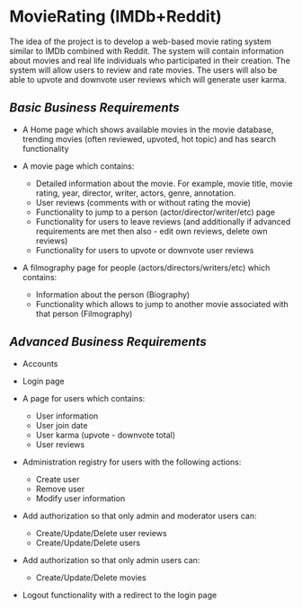 # MovieRating (IMDb+Reddit)

The idea of the project is to develop a web-based movie rating system similar to IMDb combined with Reddit. The system will contain information about movies and real life individuals who participated in their creation. The system will allow users to review and rate movies. The users will also be able to upvote and downvote user reviews which will generate user karma.


## ***Basic Business Requirements***
- A Home page which shows available movies in the movie database, trending movies (often reviewed, upvoted, hot topic) and has search functionality

- A movie page which contains:
  - Detailed information about the movie. For example, movie title, movie rating, year, director, writer,     actors, genre, annotation.
  - User reviews (comments with or without rating the movie)
  - Functionality to jump to a person (actor/director/writer/etc) page
  - Functionality for users to leave reviews (and additionally if advanced requirements are met then also - edit own reviews, delete own reviews)
  - Functionality for users to upvote or downvote user reviews
  
- A filmography page for people (actors/directors/writers/etc) which contains:
  - Information about the person (Biography)
  - Functionality which allows to jump to another movie associated with that person (Filmography)


## ***Advanced Business Requirements***

- Accounts

- Login page

- A page for users which contains:
  - User information
  - User join date
  - User karma (upvote - downvote total)
  - User reviews
  
- Administration registry for users with the following actions:
  - Create user 
  - Remove user
  - Modify user information
  
- Add authorization so that only admin and moderator users can:
  - Create/Update/Delete user reviews
  - Create/Update/Delete users
  
- Add authorization so that only admin users can:
  - Create/Update/Delete movies
  
- Logout functionality with a redirect to the login page 
